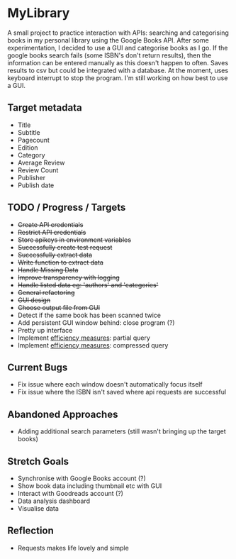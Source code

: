 # MyLibrary
A small project to practice interaction with APIs: searching and categorising books in my personal library using the Google Books API.
After some experimentation, I decided to use a GUI and categorise books as I go. If the google books search fails (some ISBN's don't return results), then the information can be entered manually as this doesn't happen to often.
Saves results to csv but could be integrated with a database.
At the moment, uses keyboard interrupt to stop the program. I'm still working on how best to use a GUI.

## Target metadata
* Title
* Subtitle
* Pagecount
* Edition
* Category
* Average Review
* Review Count
* Publisher
* Publish date

## TODO / Progress / Targets
* ~~Create API credentials~~
* ~~Restrict API credentials~~
* ~~Store apikeys in environment variables~~
* ~~Successfully create test request~~
* ~~Successfully extract data~~
* ~~Write function to extract data~~
* ~~Handle Missing Data~~
* ~~Improve transparency with logging~~
* ~~Handle listed data eg: 'authors' and 'categories'~~
* ~~General refactoring~~
* ~~GUI design~~
* ~~Choose output file from GUI~~
* Detect if the same book has been scanned twice
* Add persistent GUI window behind: close program (?)
* Pretty up interface
* Implement [efficiency measures](https://developers.google.com/books/docs/v1/performance): partial query
* Implement [efficiency measures](https://developers.google.com/books/docs/v1/performance): compressed query

## Current Bugs
* Fix issue where each window doesn't automatically focus itself
* Fix issue where the ISBN isn't saved where api requests are successful

## Abandoned Approaches
* Adding additional search parameters (still wasn't bringing up the target books)

## Stretch Goals
* Synchronise with Google Books account (?)
* Show book data including thumbnail etc with GUI
* Interact with Goodreads account (?)
* Data analysis dashboard
* Visualise data

## Reflection
* Requests makes life lovely and simple
